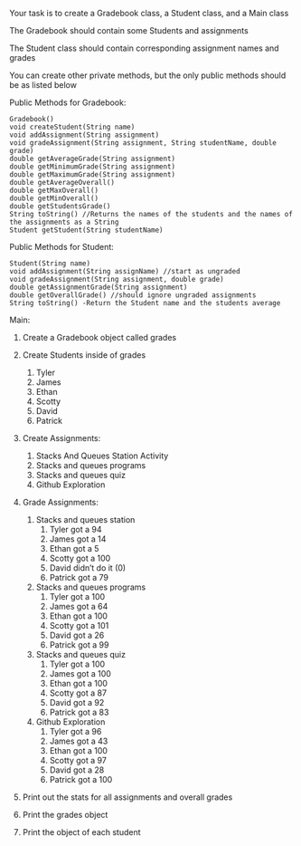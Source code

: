 Your task is to create a Gradebook class, a Student class, and a Main class


The Gradebook should contain some Students and assignments

The Student class should contain corresponding assignment names and grades


You can create other private methods, but the only public methods should be as listed below

Public Methods for Gradebook:

	Gradebook()
	void createStudent(String name)
	void addAssignment(String assignment)
	void gradeAssignment(String assignment, String studentName, double grade)
	double getAverageGrade(String assignment)
	double getMinimumGrade(String assignment)
	double getMaximumGrade(String assignment)
	double getAverageOverall() 
	double getMaxOverall()
	double getMinOverall()
	double getStudentsGrade()
	String toString() //Returns the names of the students and the names of the assignments as a String
	Student getStudent(String studentName)

Public Methods for Student:

	Student(String name)
	void addAssignment(String assignName) //start as ungraded
	void gradeAssignment(String assignment, double grade)
	double getAssignmentGrade(String assignment)
	double getOverallGrade() //should ignore ungraded assignments
	String toString() -Return the Student name and the students average




Main:

1. Create a Gradebook object called grades

2. Create Students inside of grades

	1. Tyler
	2. James
	3. Ethan
	4. Scotty
	5. David
	6. Patrick

3. Create Assignments:

	1. Stacks And Queues Station Activity
	2. Stacks and queues programs
	3. Stacks and queues quiz
	4. Github Exploration
   
4. Grade Assignments:
	1. Stacks and queues station
		1. Tyler got a 94
		2. James got a 14
		3. Ethan got a 5
		4. Scotty got a 100
		5. David didn’t do it (0)
		6. Patrick got a 79
	2. Stacks and queues programs
		1. Tyler got a 100
		2. James got a 64
		3. Ethan got a 100
		4. Scotty got a 101
		5. David got a 26
		6. Patrick got a 99
	3. Stacks and queues quiz
		1. Tyler got a 100
		2. James got a 100
		3. Ethan got a 100
		4. Scotty got a 87
		5. David got a 92
		6. Patrick got a 83
	4. Github Exploration
		1. Tyler got a 96
		2. James got a 43
		3. Ethan got a 100
		4. Scotty got a 97
		5. David got a 28
		6. Patrick got a 100
    
5. Print out the stats for all assignments and overall grades
6. Print the grades object
7. Print the object of each student
